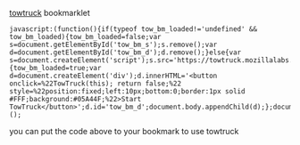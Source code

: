 [towtruck](https://github.com/mozilla/towtruck) bookmarklet

~~~~
javascript:(function(){if(typeof tow_bm_loaded!='undefined' && tow_bm_loaded){tow_bm_loaded=false;var s=document.getElementById('tow_bm_s');s.remove();var d=document.getElementById('tow_bm_d');d.remove();}else{var s=document.createElement('script');s.src='https://towtruck.mozillalabs.com/towtruck.js';s.id='tow_bm_s';s.onload=function(){tow_bm_loaded=true;var d=document.createElement('div');d.innerHTML='<button onclick=%22TowTruck(this); return false;%22 style=%22position:fixed;left:10px;bottom:0;border:1px solid #FFF;background:#05A44F;%22>Start TowTruck</button>';d.id='tow_bm_d';document.body.appendChild(d);};document.head.appendChild(s);}})();
~~~~

you can put the code above to your bookmark to use towtruck
